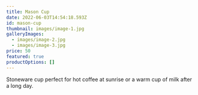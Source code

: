 ```yaml
---
title: Mason Cup
date: 2022-06-03T14:54:18.593Z
id: mason-cup
thumbnail: images/image-1.jpg
galleryImages:
  - images/image-2.jpg
  - images/image-3.jpg
price: 50
featured: true
productOptions: []
---
```

Stoneware cup perfect for hot coffee at sunrise or a warm cup of milk after a long day.